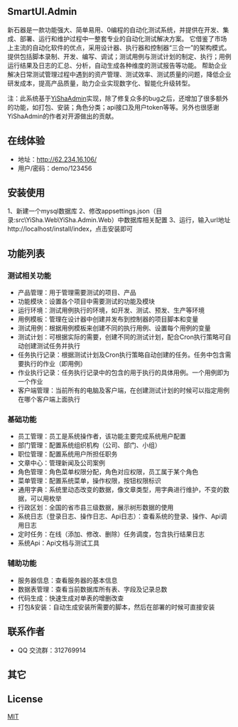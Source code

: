 ## SmartUI.Admin
 新石器是一款功能强大、简单易用、0编程的自动化测试系统，并提供在开发、集成、部署、运行和维护过程中一整套专业的自动化测试解决方案。
它借鉴了市场上主流的自动化软件的优点，采用设计器、执行器和控制器“三合一”的架构模式。提供包括脚本录制、开发、编写、调试；测试用例与测试计划的制定、执行；用例运行结果及日志的汇总、分析，自动生成各种维度的测试报告等功能。
帮助企业解决日常测试管理过程中遇到的资产管理、测试效率、测试质量的问题，降低企业研发成本，提高产品质量，助力企业实现数字化、智能化升级转型。  

注：此系统基于[YiShaAdmin](https://github.com/liukuo362573/YiShaAdmin)实现，除了修复众多的bug之后，还增加了很多额外的功能，如打包、安装；角色分类；api接口及用户token等等。另外也很感谢YiShaAdmin的作者对开源做出的贡献。

## 在线体验
- 地址：http://62.234.16.106/  
- 用户/密码：demo/123456

## 安装使用
1、新建一个mysql数据库
2、修改appsettings.json（目录:src\YiSha.Web\YiSha.Admin.Web）中数据库相关配置
3、运行，输入url地址 http://localhost/install/index，点击安装即可

## 功能列表
### 测试相关功能
- 产品管理：用于管理需要测试的项目、产品
- 功能模块：设置各个项目中需要测试的功能及模块
- 运行环境：测试用例执行的环境，如开发、测试、预发、生产等环境
- 用例模板：管理在设计器中创建并发布到控制器的项目脚本和变量
- 测试用例：根据用例模板来创建不同的执行用例、设置每个用例的变量
- 测试计划：可根据实际的需要，创建不同的测试计划，配合Cron执行策略可自动创建测试任务并执行
- 任务执行记录：根据测试计划及Cron执行策略自动创建的任务。任务中包含需要执行的作业（即用例）
- 作业执行记录：任务执行记录中的包含的用于执行的具体用例。一个用例即为一个作业
- 客户端管理：当前所有的电脑及客户端，在创建测试计划的时候可以指定用例在哪个客户端上面执行

### 基础功能
- 员工管理：员工是系统操作者，该功能主要完成系统用户配置
- 部门管理：配置系统组织机构（公司、部门、小组）
- 职位管理：配置系统用户所担任职务
- 文章中心：管理新闻及公司案例
- 角色管理：角色菜单权限分配，角色对应权限，员工属于某个角色
- 菜单管理：配置系统菜单，操作权限，按钮权限标识
- 通用字典：系统里动态改变的数据，像文章类型，用字典进行维护，不变的数据，可以用枚举
- 行政区划：全国的省市县三级数据，展示树形数据的使用
- 系统日志（登录日志、操作日志、Api日志）：查看系统的登录、操作、Api调用日志
- 定时任务：在线（添加、修改、删除）任务调度，包含执行结果日志
- 系统Api：Api文档与测试工具

### 辅助功能
- 服务器信息：查看服务器的基本信息
- 数据表管理：查看当前数据库所有表、字段及记录总数
- 代码生成：快速生成对单表的增删改查
- 打包&安装：自动生成安装所需要的脚本，然后在部署的时候可直接安装

## 联系作者
- QQ 交流群：312769914

## 其它


## License
[MIT](https://github.com/lilin0415/SmartUI.Admin/blob/master/LICENSE)  
